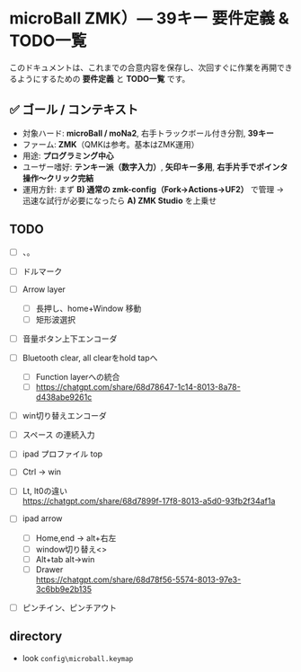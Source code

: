 # microBall ZMK）― 39キー 要件定義 & TODO一覧

このドキュメントは、これまでの合意内容を保存し、次回すぐに作業を再開できるようにするための **要件定義** と **TODO一覧** です。

## ✅ ゴール / コンテキスト
- 対象ハード: **microBall / moNa2**, 右手トラックボール付き分割, **39キー**
- ファーム: **ZMK**（QMKは参考。基本はZMK運用）
- 用途: **プログラミング中心**
- ユーザー嗜好: **テンキー派（数字入力）**, **矢印キー多用**, **右手片手でポインタ操作～クリック完結**
- 運用方針: まず **B) 通常の zmk-config（Fork→Actions→UF2）** で管理 → 迅速な試行が必要になったら **A) ZMK Studio** を上乗せ

## TODO
- [ ] 、。
- [ ] ドルマーク
- [ ] Arrow layer
  - [ ] 長押し、home+Window 移動
  - [ ] 矩形波選択
- [ ] 音量ボタン上下エンコーダ
- [ ] Bluetooth clear, all clearをhold tapへ
  - [ ] Function layerへの統合
  - [ ] https://chatgpt.com/share/68d78647-1c14-8013-8a78-d438abe9261c
- [ ] win切り替えエンコーダ

- [ ] スペース の連続入力

- [ ] ipad プロファイル top 
 - [ ] Ctrl -> win
- [ ] Lt, lt0の違い  
      https://chatgpt.com/share/68d7899f-17f8-8013-a5d0-93fb2f34af1a
- [ ] ipad arrow
  - [ ] Home,end -> alt+右左
  - [ ] window切り替え<>
  - [ ] Alt+tab alt->win
  - [ ] Drawer  
        https://chatgpt.com/share/68d78f56-5574-8013-97e3-3c6bb9e2b135
- [ ] ピンチイン、ピンチアウト

## directory
- look `config\microball.keymap`
